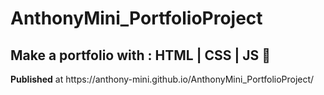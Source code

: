 # AnthonyMini_PortfolioProject
<h2 text-align="center"> Make a portfolio with : HTML | CSS | JS 📝 </h2>
<p>  <strong>Published</strong> at https://anthony-mini.github.io/AnthonyMini_PortfolioProject/  </p>

